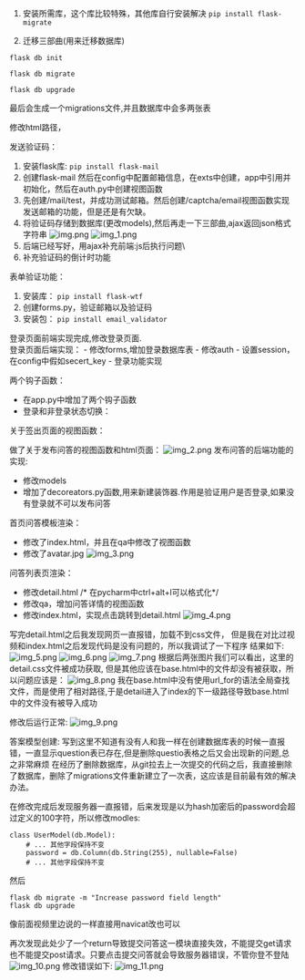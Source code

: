 1. 安装所需库，这个库比较特殊，其他库自行安装解决
``pip install flask-migrate``

2. 迁移三部曲(用来迁移数据库)

``flask db init ``

``flask db migrate``

``flask db upgrade``

最后会生成一个migrations文件,并且数据库中会多两张表

修改html路径，

发送验证码：
1. 安装flask库:
    ``pip install flask-mail``    
2. 创建flask-mail 然后在config中配置邮箱信息，在exts中创建，app中引用并初始化，然后在auth.py中创建视图函数
3. 先创建/mail/test，并成功测试邮箱。然后创建/captcha/email视图函数实现发送邮箱的功能，但是还是有欠缺。
4. 将验证码存储到数据库(更改models),然后再走一下三部曲,ajax返回json格式字符串
    ![img.png](img.png)
    ![img_1.png](img_1.png)
5. 后端已经写好，用ajax补充前端:js后执行问题\
6. 补充验证码的倒计时功能

表单验证功能：
1. 安装库：
``pip install flask-wtf``
2. 创建forms.py，验证邮箱以及验证码
3. 安装包：
``pip install email_validator``

登录页面前端实现完成,修改登录页面.  
登录页面后端实现：
    - 修改forms,增加登录数据库表
    - 修改auth
    - 设置session，在config中假如secert_key
    - 登录功能实现

两个钩子函数：
- 在app.py中增加了两个钩子函数
- 登录和非登录状态切换：

关于签出页面的视图函数：

做了关于发布问答的视图函数和html页面：
![img_2.png](img_2.png)
发布问答的后端功能的实现:
- 修改models
- 增加了decoreators.py函数,用来新建装饰器.作用是验证用户是否登录,如果没有登录就不可以发布问答


首页问答模板渲染：
- 修改了index.html，并且在qa中修改了视图函数
- 修改了avatar.jpg
![img_3.png](img_3.png)


问答列表页渲染：
- 修改detail.html
/* 在pycharm中ctrl+alt+l可以格式化*/
- 修改qa，增加问答详情的视图函数
- 修改index.html，实现点击跳转到detail.html
![img_4.png](img_4.png)

写完detail.html之后我发现网页一直报错，加载不到css文件，
但是我在对比过视频和index.html之后发现代码是没有问题的，所以我调试了一下程序
结果如下:
![img_5.png](img_5.png)
![img_6.png](img_6.png)
![img_7.png](img_7.png)
根据后两张图片我们可以看出，这里的detail.css文件被成功获取,
但是其他应该在base.html中的文件却没有被获取，所以问题应该是：
![img_8.png](img_8.png)
我在base.html中没有使用url_for的语法全局查找文件，而是使用了相对路径,于是detail进入了index的下一级路径导致base.html中的文件没有被导入成功

修改后运行正常:
![img_9.png](img_9.png)


答案模型创建:
写到这里不知道有没有人和我一样在创建数据库表的时候一直报错，一直显示question表已存在,但是删除questio表格之后又会出现新的问题,总之非常麻烦
在经历了删除数据库，从git拉去上一次提交的代码之后，我直接删除了数据库，删除了migrations文件重新建立了一次表，这应该是目前最有效的解决办法。

在修改完成后发现服务器一直报错，后来发现是以为hash加密后的password会超过定义的100字符，所以修改modles:
```commandline
class UserModel(db.Model):
    # ... 其他字段保持不变
    password = db.Column(db.String(255), nullable=False)
    # ... 其他字段保持不变
```
然后
```commandline
flask db migrate -m "Increase password field length"
flask db upgrade
```
像前面视频里边说的一样直接用navicat改也可以

再次发现此处少了一个return导致提交问答这一模块直接失效，不能提交get请求也不能提交post请求。只要点击提交问答就会导致服务器错误，不管你登不登陆
![img_10.png](img_10.png)
修改错误如下:
![img_11.png](img_11.png)